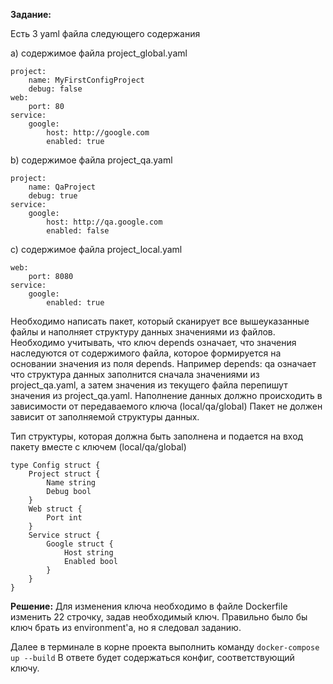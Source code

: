 **Задание:**

Есть 3 yaml файла следующего содержания

a) содержимое файла project_global.yaml
```depends:
project:
	name: MyFirstConfigProject
	debug: false
web:
	port: 80
service:
	google:
		host: http://google.com
		enabled: true
```

b) содержимое файла project_qa.yaml
```depends: global
project:
	name: QaProject
	debug: true
service:
	google:
		host: http://qa.google.com
		enabled: false
```

c) содержимое файла project_local.yaml
```depends: qa
web:
	port: 8080
service:
	google:
		enabled: true
```

Необходимо написать пакет, который сканирует все вышеуказанные файлы и наполняет структуру данных значениями из файлов. Необходимо учитывать, что ключ depends означает, что значения наследуются от содержимого файла, которое формируется на основании значения из поля depends. Например depends: qa означает что структура данных заполнится сначала значениями из project_qa.yaml, а затем значения из текущего файла перепишут значения из project_qa.yaml. Наполнение данных должно происходить в зависимости от передаваемого ключа (local/qa/global)
Пакет не должен зависит от заполняемой структуры данных.




Тип структуры, которая должна быть заполнена и подается на вход пакету вместе с ключем (local/qa/global)
```
type Config struct {
	Project struct {
		Name string
		Debug bool
	}
	Web struct {
		Port int
	}
	Service struct {
		Google struct {
			Host string
			Enabled bool
		}
	}
}
```

**Решение:**
Для изменения ключа необходимо в файле Dockerfile изменить 22 строчку, задав необходимый ключ.
Правильно было бы ключ брать из environment'а, но я следовал заданию.

Далее в терминале в корне проекта выполнить команду `docker-compose up --build`
В ответе будет содержаться конфиг, соответствующий ключу.